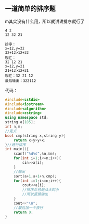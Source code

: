 ## 一道简单的排序题

m其实没有什么用，所以就讲讲排序就行了

	4 2
    12 32 21
    
    排序：
    x=12,y=32
    32+12>12+32
    现在：
    32 12 21
    x=12,y=21
    21+12>12+21
    现在：32 21 12
    最后输出：322112
    
代码：

```cpp
#include<cstdio>
#include<iostream>
#include<algorithm>
#include<cstring>
using namespace std;
string a[105];
int n,m;
//定义
bool cmp(string x,string y){
    return x+y>y+x;
}//进行排序
int main(){
    scanf("%d%d",&n,&m);
    for(int i=1;i<=n;i++){
    	cin>>a[i];
    }
    //输出
    sort(a+1,a+1+n,cmp);
    for(int i=1;i<=n;i++){
    	cout<<a[i];
        //排序后已是从大到小
        //所以直接输出
    }
    cout<<"\n";
    //最后加一个换行
    return 0;
}

```
